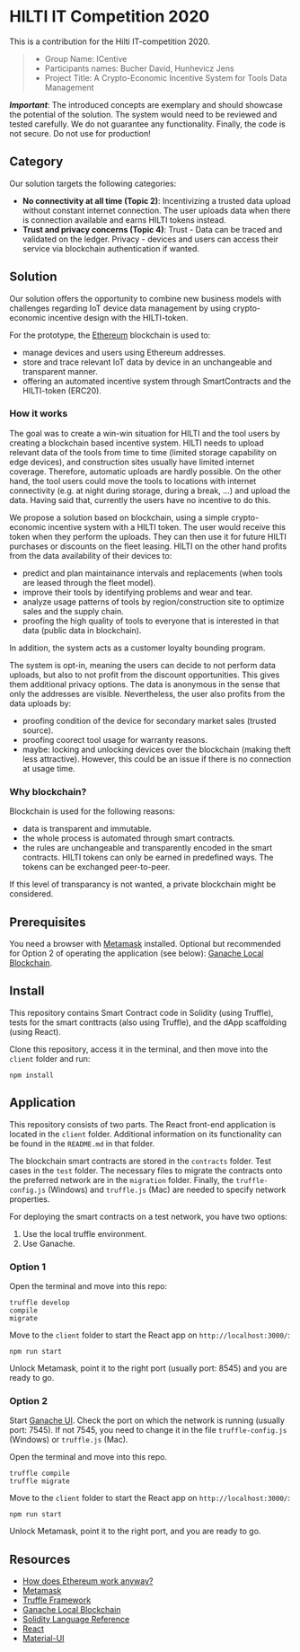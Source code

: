 # HILTI IT Competition 2020

This is a contribution for the Hilti IT-competition 2020.

> * Group Name: ICentive
> * Participants names: Bucher David, Hunhevicz Jens
> * Project Title: A Crypto-Economic Incentive System for Tools Data Management

***Important***: The introduced concepts are exemplary and should showcase the potential of the solution. The system would need to be reviewed and tested carefully. We do not guarantee any functionality. Finally, the code is not secure. Do not use for production!

## Category
Our solution targets the following categories:

* **No connectivity at all time (Topic 2)**:
Incentivizing a trusted data upload without constant internet connection. The user uploads data when there is connection available and earns HILTI tokens instead.
* **Trust and privacy concerns (Topic 4)**: Trust - Data can be traced and validated on the ledger. Privacy - devices and users can access their service via blockchain authentication if wanted.

## Solution

Our solution offers the opportunity to combine new business models with challenges regarding IoT device data management by using crypto-economic incentive design with the HILTI-token.

For the prototype, the [Ethereum](https://ethereum.org/) blockchain is used to:
* manage devices and users using Ethereum addresses.
* store and trace relevant IoT data by device in an unchangeable and transparent manner.
* offering an automated incentive system through SmartContracts and the HILTI-token (ERC20).

### How it works

The goal was to create a win-win situation for HILTI and the tool users by creating a blockchain based incentive system. HILTI needs to upload relevant data of the tools from time to time (limited storage capability on edge devices), and construction sites usually have limited internet coverage. Therefore, automatic uploads are hardly possible. On the other hand, the tool users could move the tools to locations with internet connectivity (e.g. at night during storage, during a break, ...) and upload the data. Having said that, currently the users have no incentive to do this. 

We propose a solution based on blockchain, using a simple crypto-economic incentive system with a HILTI token. The user would receive this token when they perform the uploads. They can then use it for future HILTI purchases or discounts on the fleet leasing. HILTI on the other hand profits from the data availability of their devices to: 
* predict and plan maintainance intervals and replacements (when tools are leased through the fleet model).
* improve their tools by identifying problems and wear and tear.
* analyze usage patterns of tools by region/construction site to optimize sales and the supply chain.
* proofing the high quality of tools to everyone that is interested in that data (public data in blockchain).

In addition, the system acts as a customer loyalty bounding program.

The system is opt-in, meaning the users can decide to not perform data uploads, but also to not profit from the discount opportunities. This gives them additional privacy options. The data is anonymous in the sense that only the addresses are visible. Nevertheless, the user also profits from the data uploads by:
* proofing condition of the device for secondary market sales (trusted source).
* proofing coorect tool usage for warranty reasons.
* maybe: locking and unlocking devices over the blockchain (making theft less attractive). However, this could be an issue if there is no connection at usage time.

### Why blockchain?

Blockchain is used for the following reasons:
* data is transparent and immutable. 
* the whole process is automated through smart contracts.
* the rules are unchangeable and transparently encoded in the smart contracts. HILTI tokens can only be earned in predefined ways. The tokens can be exchanged peer-to-peer.

If this level of transparancy is not wanted, a private blockchain might be considered.

## Prerequisites

You need a browser with [Metamask](https://metamask.io/) installed. Optional but recommended for Option 2 of operating the application (see below): [Ganache Local Blockchain](http://truffleframework.com/ganache/).

## Install

This repository contains Smart Contract code in Solidity (using Truffle), tests for the smart conttracts (also using Truffle), and the dApp scaffolding (using React).

Clone this repository, access it in the terminal, and then move into the `client` folder and run:

```
npm install
```

## Application

This repository consists of two parts. The React front-end application is located in the `client` folder. Additional information on its functionality can be found in the `README.md` in that folder. 

The blockchain smart contracts are stored in the `contracts` folder. Test cases in the `test` folder. The necessary files to migrate the contracts onto the preferred network are in the `migration` folder. Finally, the `truffle-config.js` (Windows) and `truffle.js` (Mac) are needed to specify network properties.

For deploying the smart contracts on a test network, you have two options:

1. Use the local truffle environment.
2. Use Ganache.

### Option 1

Open the terminal and move into this repo:

```
truffle develop
compile
migrate
```
Move to the `client` folder to start the React app on `http://localhost:3000/`:

```
npm run start
```
Unlock Metamask, point it to the right port (usually port: 8545) and you are ready to go.

### Option 2

Start [Ganache UI](http://truffleframework.com/ganache/). Check the port on which the network is running (usually port: 7545). If not 7545, you need to change it in the file `truffle-config.js` (Windows) or `truffle.js` (Mac).

Open the terminal and move into this repo.

```
truffle compile
truffle migrate
```
Move to the `client` folder to start the React app on `http://localhost:3000/`:

```
npm run start
```
Unlock Metamask, point it to the right port, and you are ready to go.

## Resources

* [How does Ethereum work anyway?](https://medium.com/@preethikasireddy/how-does-ethereum-work-anyway-22d1df506369)
* [Metamask](https://metamask.io/)
* [Truffle Framework](http://truffleframework.com/)
* [Ganache Local Blockchain](http://truffleframework.com/ganache/)
* [Solidity Language Reference](http://solidity.readthedocs.io/en/v0.4.24/)
* [React](https://reactjs.org/)
* [Material-UI](https://material-ui.com/)
